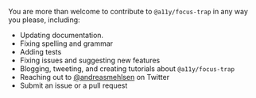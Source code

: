 You are more than welcome to contribute to `@a11y/focus-trap` in any way you please, including:

* Updating documentation.
* Fixing spelling and grammar
* Adding tests
* Fixing issues and suggesting new features
* Blogging, tweeting, and creating tutorials about `@a11y/focus-trap`
* Reaching out to [@andreasmehlsen](https://twitter.com/andreasmehlsen) on Twitter
* Submit an issue or a pull request